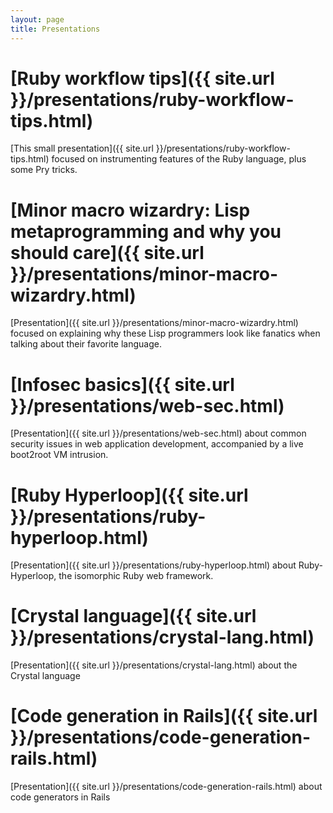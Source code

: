```yaml
---
layout: page
title: Presentations
---
```


# [Ruby workflow tips]({{ site.url }}/presentations/ruby-workflow-tips.html) #

[This small presentation]({{ site.url }}/presentations/ruby-workflow-tips.html) focused on instrumenting features of the Ruby language, plus some Pry tricks.

# [Minor macro wizardry: Lisp metaprogramming and why you should care]({{ site.url }}/presentations/minor-macro-wizardry.html) #

[Presentation]({{ site.url }}/presentations/minor-macro-wizardry.html) focused on explaining why these Lisp programmers look like fanatics when talking about their favorite language.

# [Infosec basics]({{ site.url }}/presentations/web-sec.html) #

[Presentation]({{ site.url }}/presentations/web-sec.html) about common security issues in web application development, accompanied by a live boot2root VM intrusion.

# [Ruby Hyperloop]({{ site.url }}/presentations/ruby-hyperloop.html) #

[Presentation]({{ site.url }}/presentations/ruby-hyperloop.html) about Ruby-Hyperloop, the isomorphic Ruby web framework.

# [Crystal language]({{ site.url }}/presentations/crystal-lang.html) #

[Presentation]({{ site.url }}/presentations/crystal-lang.html) about the Crystal language

# [Code generation in Rails]({{ site.url }}/presentations/code-generation-rails.html) #

[Presentation]({{ site.url }}/presentations/code-generation-rails.html) about code generators in Rails
